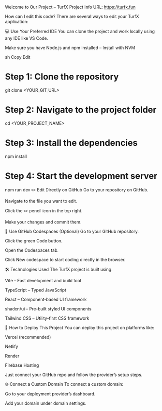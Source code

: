 Welcome to Our Project – TurfX
Project Info
URL: https://turfx.fun

How can I edit this code?
There are several ways to edit your TurfX application:

💻 Use Your Preferred IDE
You can clone the project and work locally using any IDE like VS Code.

Make sure you have Node.js and npm installed – Install with NVM

sh
Copy
Edit
# Step 1: Clone the repository
git clone <YOUR_GIT_URL>

# Step 2: Navigate to the project folder
cd <YOUR_PROJECT_NAME>

# Step 3: Install the dependencies
npm install

# Step 4: Start the development server
npm run dev
✏️ Edit Directly on GitHub
Go to your repository on GitHub.

Navigate to the file you want to edit.

Click the ✏️ pencil icon in the top right.

Make your changes and commit them.

🧠 Use GitHub Codespaces (Optional)
Go to your GitHub repository.

Click the green Code button.

Open the Codespaces tab.

Click New codespace to start coding directly in the browser.

🛠 Technologies Used
The TurfX project is built using:

Vite – Fast development and build tool

TypeScript – Typed JavaScript

React – Component-based UI framework

shadcn/ui – Pre-built styled UI components

Tailwind CSS – Utility-first CSS framework

🚀 How to Deploy This Project
You can deploy this project on platforms like:

Vercel (recommended)

Netlify

Render

Firebase Hosting

Just connect your GitHub repo and follow the provider’s setup steps.

🌐 Connect a Custom Domain
To connect a custom domain:

Go to your deployment provider’s dashboard.

Add your domain under domain settings.
